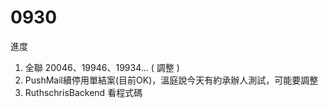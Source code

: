 # 0930

進度

1. 全聯 20046、19946、19934... ( 調整 )
2. PushMail續停用單結案(目前OK)，溫庭說今天有約承辦人測試，可能要調整
3. RuthschrisBackend 看程式碼
